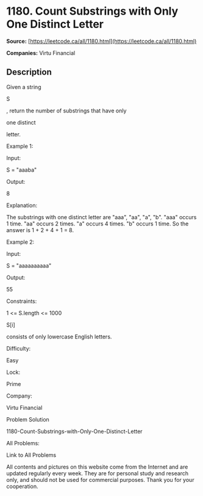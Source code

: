 # 1180. Count Substrings with Only One Distinct Letter

**Source:** [https://leetcode.ca/all/1180.html](https://leetcode.ca/all/1180.html)

**Companies:** Virtu Financial

## Description

Given a string

S

, return the number of substrings that have only

one distinct

letter.

Example 1:

Input:

S = "aaaba"

Output:

8

Explanation:

The substrings with one distinct letter are "aaa", "aa", "a", "b".
"aaa" occurs 1 time.
"aa" occurs 2 times.
"a" occurs 4 times.
"b" occurs 1 time.
So the answer is 1 + 2 + 4 + 1 = 8.

Example 2:

Input:

S = "aaaaaaaaaa"

Output:

55

Constraints:

1 <= S.length <= 1000

S[i]

consists of only lowercase English letters.

Difficulty:

Easy

Lock:

Prime

Company:

Virtu Financial

Problem Solution

1180-Count-Substrings-with-Only-One-Distinct-Letter

All Problems:

Link to All Problems

All contents and pictures on this website come from the Internet and are updated regularly every week. They are for personal study and research only, and should not be used for commercial purposes. Thank you for your cooperation.

